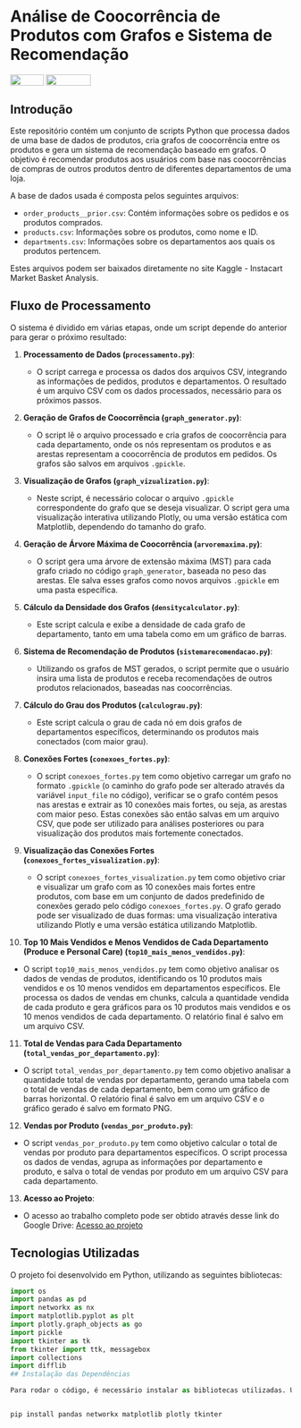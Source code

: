 # Análise de Coocorrência de Produtos com Grafos e Sistema de Recomendação
<div style="display: inline-block;">
<img align="center" height="20px" width="60px" src="https://img.shields.io/badge/Python-3776AB?style=for-the-badge&logo=python&logoColor=white"/> 
<img align="center" height="20px" width="80px" src="https://img.shields.io/badge/Made%20for-VSCode-1f425f.svg"/> 
</a> 
</div>

## Introdução

Este repositório contém um conjunto de scripts Python que processa dados de uma base de dados de produtos, cria grafos de coocorrência entre os produtos e gera um sistema de recomendação baseado em grafos. O objetivo é recomendar produtos aos usuários com base nas coocorrências de compras de outros produtos dentro de diferentes departamentos de uma loja.

A base de dados usada é composta pelos seguintes arquivos:

- `order_products__prior.csv`: Contém informações sobre os pedidos e os produtos comprados.
- `products.csv`: Informações sobre os produtos, como nome e ID.
- `departments.csv`: Informações sobre os departamentos aos quais os produtos pertencem.

Estes arquivos podem ser baixados diretamente no site Kaggle - Instacart Market Basket Analysis.

## Fluxo de Processamento

O sistema é dividido em várias etapas, onde um script depende do anterior para gerar o próximo resultado:

1. **Processamento de Dados (`processamento.py`)**:
   - O script carrega e processa os dados dos arquivos CSV, integrando as informações de pedidos, produtos e departamentos. O resultado é um arquivo CSV com os dados processados, necessário para os próximos passos.

2. **Geração de Grafos de Coocorrência (`graph_generator.py`)**:
   - O script lê o arquivo processado e cria grafos de coocorrência para cada departamento, onde os nós representam os produtos e as arestas representam a coocorrência de produtos em pedidos. Os grafos são salvos em arquivos `.gpickle`.

3. **Visualização de Grafos (`graph_vizualization.py`)**:
   - Neste script, é necessário colocar o arquivo `.gpickle` correspondente do grafo que se deseja visualizar. O script gera uma visualização interativa utilizando Plotly, ou uma versão estática com Matplotlib, dependendo do tamanho do grafo.

4. **Geração de Árvore Máxima de Coocorrência (`arvoremaxima.py`)**:
   - O script gera uma árvore de extensão máxima (MST) para cada grafo criado no código `graph_generator`, baseada no peso das arestas. Ele salva esses grafos como novos arquivos `.gpickle` em uma pasta específica.

5. **Cálculo da Densidade dos Grafos (`densitycalculator.py`)**:
   - Este script calcula e exibe a densidade de cada grafo de departamento, tanto em uma tabela como em um gráfico de barras.

6. **Sistema de Recomendação de Produtos (`sistemarecomendacao.py`)**:
   - Utilizando os grafos de MST gerados, o script permite que o usuário insira uma lista de produtos e receba recomendações de outros produtos relacionados, baseadas nas coocorrências.

7. **Cálculo do Grau dos Produtos (`calculograu.py`)**:
   - Este script calcula o grau de cada nó em dois grafos de departamentos específicos, determinando os produtos mais conectados (com maior grau).

8. **Conexões Fortes (`conexoes_fortes.py`)**:
   - O script `conexoes_fortes.py` tem como objetivo carregar um grafo no formato `.gpickle` (o caminho do grafo pode ser alterado através da variável `input_file` no código), verificar se o grafo contém pesos nas arestas e extrair as 10 conexões mais fortes, ou seja, as arestas com maior peso. Estas conexões são então salvas em um arquivo CSV, que pode ser utilizado para análises posteriores ou para visualização dos produtos mais fortemente conectados.

9. **Visualização das Conexões Fortes (`conexoes_fortes_visualization.py`)**:
   - O script `conexoes_fortes_visualization.py` tem como objetivo criar e visualizar um grafo com as 10 conexões mais fortes entre produtos, com base em um conjunto de dados predefinido de conexões gerado pelo código `conexoes_fortes.py`. O grafo gerado pode ser visualizado de duas formas: uma visualização interativa utilizando Plotly e uma versão estática utilizando Matplotlib.

10. **Top 10 Mais Vendidos e Menos Vendidos de Cada Departamento (Produce e Personal Care) (`top10_mais_menos_vendidos.py`)**:
   - O script `top10_mais_menos_vendidos.py` tem como objetivo analisar os dados de vendas de produtos, identificando os 10 produtos mais vendidos e os 10 menos vendidos em departamentos específicos. Ele processa os dados de vendas em chunks, calcula a quantidade vendida de cada produto e gera gráficos para os 10 produtos mais vendidos e os 10 menos vendidos de cada departamento. O relatório final é salvo em um arquivo CSV.

11. **Total de Vendas para Cada Departamento (`total_vendas_por_departamento.py`)**:
   - O script `total_vendas_por_departamento.py` tem como objetivo analisar a quantidade total de vendas por departamento, gerando uma tabela com o total de vendas de cada departamento, bem como um gráfico de barras horizontal. O relatório final é salvo em um arquivo CSV e o gráfico gerado é salvo em formato PNG.

12. **Vendas por Produto (`vendas_por_produto.py`)**:
   - O script `vendas_por_produto.py` tem como objetivo calcular o total de vendas por produto para departamentos específicos. O script processa os dados de vendas, agrupa as informações por departamento e produto, e salva o total de vendas por produto em um arquivo CSV para cada departamento.

13. **Acesso ao Projeto**:
   - O acesso ao trabalho completo pode ser obtido através desse link do Google Drive: [Acesso ao projeto](https://drive.google.com/drive/folders/1AJ6vPFUd2RKiaVoqWz9Znyx31C4fYq-6?usp=sharing)



## Tecnologias Utilizadas

O projeto foi desenvolvido em Python, utilizando as seguintes bibliotecas:

```python
import os
import pandas as pd
import networkx as nx
import matplotlib.pyplot as plt
import plotly.graph_objects as go
import pickle
import tkinter as tk
from tkinter import ttk, messagebox
import collections
import difflib
## Instalação das Dependências

Para rodar o código, é necessário instalar as bibliotecas utilizadas. Use o comando `pip install` para instalar as dependências.


pip install pandas networkx matplotlib plotly tkinter





